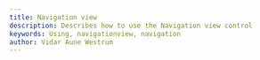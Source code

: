 ```yaml
---
title: Navigation view
description: Describes how to use the Navigation view control
keywords: Using, navigationview, navigation
author: Vidar Aune Westrum
---
```

